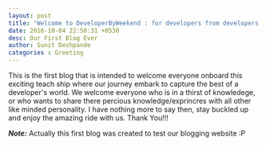 ```yaml
---
layout: post
title: "Welcome to DeveloperByWeekend : for developers from developers."
date: 2016-10-04 22:50:31 +0530
desc: Our First Blog Ever
author: Sunit Deshpande
categories : Greeting
---
```


This is the first blog that is intended to welcome everyone onboard this exciting teach ship where our journey embark to capture the best of a developer's world. We welcome everyone who is in a thirst of knowledege, or who wants to share there percious knowledge/exprincres with all other like minded personality. I have nothing more to say then, stay buckled up and enjoy the amazing ride with us. Thank You!!!

***Note:*** Actually this first blog was created to test our blogging website :P
